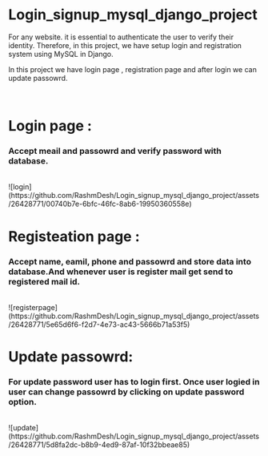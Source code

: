 # Login_signup_mysql_django_project
For any website. it is essential to authenticate the user to verify their identity. Therefore, in this project, we have setup login and registration system using MySQL in Django.<br>
<p>In this project we have login page  , registration page and after login we can update passowrd.</p><br>
<h1>Login page :</h1> <h3> Accept meail and passowrd and verify password with database. </h3><br> ![login](https://github.com/RashmDesh/Login_signup_mysql_django_project/assets/26428771/00740b7e-6bfc-46fc-8ab6-19950360558e)
<br>
<h1>Registeation page :</h1> <h3>Accept name, eamil, phone and passowrd and store data into database.And whenever user is register mail get send to registered mail id.</h3><br>![registerpage](https://github.com/RashmDesh/Login_signup_mysql_django_project/assets/26428771/5e65d6f6-f2d7-4e73-ac43-5666b71a53f5)
<br>
<h1>Update passowrd:</h1><h3> For update password user has to login first. Once user logied in user can change passowrd by clicking on update password option.</h3><br>
![update](https://github.com/RashmDesh/Login_signup_mysql_django_project/assets/26428771/5d8fa2dc-b8b9-4ed9-87af-10f32bbeae85)
